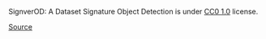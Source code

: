 SignverOD: A Dataset Signature Object Detection is under [CC0 1.0](https://creativecommons.org/publicdomain/zero/1.0/) license.

[Source](https://www.kaggle.com/datasets/victordibia/signverod)